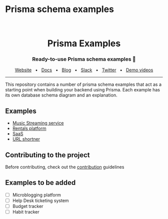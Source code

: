 # Prisma schema examples

<br />

<div align="center">
  <h1>Prisma Examples</h1>
  <p><h3 align="center">Ready-to-use Prisma schema examples 🚀</h3></p>
  <a href="https://www.prisma.io/">Website</a>
  <span>&nbsp;&nbsp;•&nbsp;&nbsp;</span>
  <a href="https://www.prisma.io/docs/">Docs</a>
  <span>&nbsp;&nbsp;•&nbsp;&nbsp;</span>
  <a href="https://www.prisma.io/blog">Blog</a>
  <span>&nbsp;&nbsp;•&nbsp;&nbsp;</span>
  <a href="https://slack.prisma.io/">Slack</a>
  <span>&nbsp;&nbsp;•&nbsp;&nbsp;</span>
  <a href="https://twitter.com/prisma">Twitter</a>
  <span>&nbsp;&nbsp;•&nbsp;&nbsp;</span>
  <a href="https://www.youtube.com/watch?v=0RhtQgIs-TE&list=PLn2e1F9Rfr6k9PnR_figWOcSHgc_erDr5&index=1">Demo videos</a>
</div>

<hr>



This repository contains a number of prisma schema examples that act as a starting point when building your backend using Prisma. Each example has its own database schema diagram and an explanation.

## Examples

- [Music Streaming service]()   
- [Rentals platform]()
- [SaaS]()
- [URL shortner]()


## Contributing to the project

Before contributing, check out the [contribution](https://github.com/prisma/prisma-schema-examples/blob/main/contributing.md) guidelines 

## Examples to  be added
- [ ] Microblogging platform
- [ ] Help Desk ticketing system
- [ ] Budget tracker
- [ ] Habit tracker
